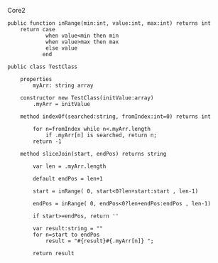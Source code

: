 Core2

    public function inRange(min:int, value:int, max:int) returns int
        return case 
                when value<min then min
                when value>max then max
                else value
               end

    public class TestClass

        properties
            myArr: string array

        constructor new TestClass(initValue:array)
            .myArr = initValue
            
        method indexOf(searched:string, fromIndex:int=0) returns int

            for n=fromIndex while n<.myArr.length
                if .myArr[n] is searched, return n;
            return -1
            
        method sliceJoin(start, endPos) returns string

            var len = .myArr.length

            default endPos = len+1

            start = inRange( 0, start<0?len+start:start , len-1)

            endPos = inRange( 0, endPos<0?len+endPos:endPos , len-1)

            if start>=endPos, return ''

            var result:string = ""
            for n=start to endPos 
                result = "#{result}#{.myArr[n]} ";

            return result


